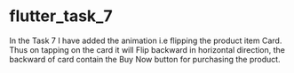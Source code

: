 # flutter_task_7

In the Task 7 I have added the animation i.e flipping the product item Card.
Thus on tapping on the card it will Flip backward in horizontal direction, the backward of card contain the Buy Now button for purchasing the product.
